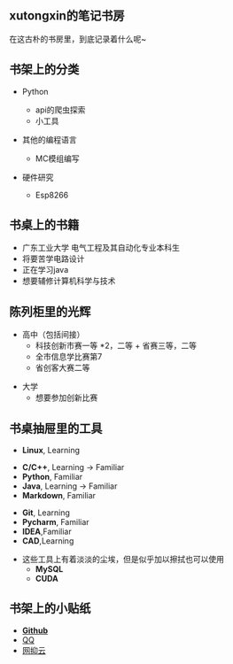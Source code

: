 <!-- .slide: data-background-image="https://i.loli.net/2020/08/18/HVKMeuCvlnOJUq6.jpg" , data-background-opacity="0.5"-->

## xutongxin的笔记书房

在这古朴的书房里，到底记录着什么呢~

<!-- slide -->
<!-- .slide: data-background-image="https://i.loli.net/2020/08/18/HVKMeuCvlnOJUq6.jpg" , data-background-opacity="0.5"-->


## 书架上的分类

<!-- slide vertical=true -->
<!-- .slide: data-background-image="https://i.loli.net/2020/08/18/HVKMeuCvlnOJUq6.jpg" , data-background-opacity="0.5"-->

- Python
  - api的爬虫探索
  - 小工具

- 其他的编程语言
  - MC模组编写

- 硬件研究
  - Esp8266
  

<!-- slide -->
<!-- .slide: data-background-image="https://i.loli.net/2020/09/14/NBHwtcFdXCjPkgf.jpg" , data-background-opacity="0.5"-->

## 书桌上的书籍

<!-- slide vertical=true -->
<!-- .slide: data-background-image="https://i.loli.net/2020/09/14/NBHwtcFdXCjPkgf.jpg" , data-background-opacity="0.5"-->

- 广东工业大学 电气工程及其自动化专业本科生
- 将要苦学电路设计
- 正在学习java
- 想要辅修计算机科学与技术

<!-- slide -->
<!-- .slide: data-background-image="https://i.loli.net/2020/08/18/1BKCyMV3tSqOhvg.jpg" , data-background-opacity="0.5"-->

## 陈列柜里的光辉

<!-- slide vertical=true -->
<!-- .slide: data-background-image="https://i.loli.net/2020/08/18/1BKCyMV3tSqOhvg.jpg" , data-background-opacity="0.5"-->

- 高中（包括间接）
  - 科技创新市赛一等 *2，二等 + 省赛三等，二等
  - 全市信息学比赛第7
  - 省创客大赛二等
  

<!-- slide vertical=true -->
<!-- .slide: data-background-image="https://i.loli.net/2020/08/18/1BKCyMV3tSqOhvg.jpg" , data-background-opacity="0.5"-->

- 大学
  - 想要参加创新比赛



<!-- slide -->
<!-- .slide: data-background-image="https://i.loli.net/2020/08/18/Z2OUmsbBciDp9r5.jpg" , data-background-opacity="0.5"-->

## 书桌抽屉里的工具

<!-- slide vertical=true -->
<!-- .slide: data-background-image="https://i.loli.net/2020/08/18/Z2OUmsbBciDp9r5.jpg" , data-background-opacity="0.5"-->

- **Linux**, Learning

<!-- slide vertical=true -->
<!-- .slide: data-background-image="https://i.loli.net/2020/08/18/Z2OUmsbBciDp9r5.jpg" , data-background-opacity="0.5"-->

- **C/C++**, Learning  -> Familiar
- **Python**, Familiar
- **Java**, Learning -> Familiar
- **Markdown**, Familiar

<!-- slide vertical=true -->
<!-- .slide: data-background-image="https://i.loli.net/2020/08/18/Z2OUmsbBciDp9r5.jpg" , data-background-opacity="0.5"-->

- **Git**, Learning
- **Pycharm**, Familiar
- **IDEA**,Familiar
- **CAD**,Learning

<!-- slide -->
<!-- .slide: data-background-image="https://i.loli.net/2020/09/14/RshS1xwPKJcBHg5.jpg" , data-background-opacity="0.5"-->

- 这些工具上有着淡淡的尘埃，但是似乎加以擦拭也可以使用
  - **MySQL**
  - **CUDA**

<!-- slide vertical=true -->
<!-- .slide: data-background-image="https://i.loli.net/2020/08/18/Z2OUmsbBciDp9r5.jpg" , data-background-opacity="0.5"-->

## 书架上的小贴纸

<!-- slide vertical=true -->
<!-- .slide: data-background-image="https://i.loli.net/2020/09/14/RshS1xwPKJcBHg5.jpg" , data-background-opacity="0.5"-->

- **[Github](https://github.com/Yecgaa1)** 
- [QQ](http://wpa.qq.com/msgrd?v=3&uin=2656823393&site=qq&menu=yes)
- [网抑云](https://music.163.com/#/user/home?id=46092879)




